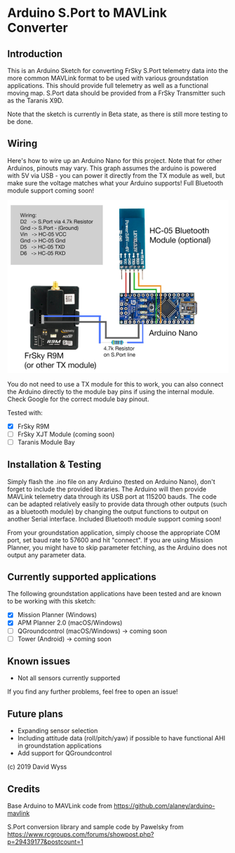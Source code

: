 # Arduino S.Port to MAVLink Converter

## Introduction

This is an Arduino Sketch for converting FrSky S.Port telemetry data into the more common MAVLink format to be used with various groundstation applications. This should provide full telemetry as well as a functional moving map.
S.Port data should be provided from a FrSky Transmitter such as the Taranis X9D.

Note that the sketch is currently in Beta state, as there is still more testing to be done.

## Wiring

Here's how to wire up an Arduino Nano for this project. Note that for other Arduinos, pinouts may vary.
This graph assumes the arduino is powered with 5V via USB - you can power it directly from the TX module as well, but make sure the voltage matches what your Arduino supports!
Full Bluetooth module support coming soon!

![Alt text](wiring.jpg?raw=true "Title")

You do not need to use a TX module for this to work, you can also connect the Arduino directly to the module bay pins if using the internal module. Check Google for the correct module bay pinout.

Tested with:
- [x] FrSky R9M
- [ ] FrSky XJT Module (coming soon)
- [ ] Taranis Module Bay

## Installation & Testing

Simply flash the .ino file on any Arduino (tested on Arduino Nano), don't forget to include the provided libraries.
The Arduino will then provide MAVLink telemetry data through its USB port at 115200 bauds. The code can be adapted relatively easily to provide data through other outputs (such as a bluetooth module) by changing the output functions to output on another Serial interface. Included Bluetooth module support coming soon!

From your groundstation application, simply choose the appropriate COM port, set baud rate to 57600 and hit "connect".
If you are using Mission Planner, you might have to skip parameter fetching, as the Arduino does not output any parameter data.



## Currently supported applications

The following groundstation applications have been tested and are known to be working with this sketch:

- [x] Mission Planner (Windows)
- [x] APM Planner 2.0 (macOS/Windows)
- [ ] QGroundcontrol (macOS/Windows) -> coming soon
- [ ] Tower (Android) -> coming soon

## Known issues

- Not all sensors currently supported

If you find any further problems, feel free to open an issue!

## Future plans

- Expanding sensor selection
- Including attitude data (roll/pitch/yaw) if possible to have functional AHI in groundstation applications
- Add support for QGroundcontrol


(c) 2019 David Wyss

## Credits
Base Arduino to MAVLink code from https://github.com/alaney/arduino-mavlink

S.Port conversion library and sample code by Pawelsky from https://www.rcgroups.com/forums/showpost.php?p=29439177&postcount=1

